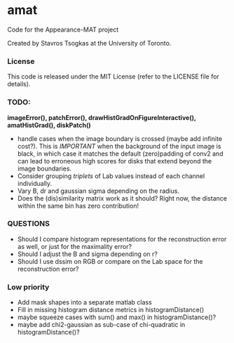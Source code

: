 # amat
Code for the Appearance-MAT project

Created by Stavros Tsogkas at the University of Toronto.

### License

This code is released under the MIT License (refer to the LICENSE file for details).

### TODO:

**imageError(), patchError(), drawHistGradOnFigureInteractive(), amatHistGrad(), diskPatch()**
- handle cases when the image boundary is crossed (maybe add infinite cost?). This is _IMPORTANT_ when the background of the input image is black, in which case it matches the default (zero)padding of conv2 and can lead to erroneous high scores for disks that extend beyond the image boundaries.
- Consider grouping _triplets_ of Lab values instead of each channel individually.
- Vary B, dr and gaussian sigma depending on the radius.
- Does the (dis)similarity matrix work as it should? Right now, the distance within the same bin has zero contribution!

### QUESTIONS
- Should I compare histogram representations for the reconstruction error as well, or just for the maximality error?
- Should I adjust the B and sigma depending on r?
- Should I use dssim on RGB or compare on the Lab space for the reconstruction error?

### Low priority
- Add mask shapes into a separate matlab class
- Fill in missing histogram distance metrics in histogramDistance()
- maybe squeeze cases with sum() and max() in histogramDistance()?
- maybe add chi2-gaussian as sub-case of chi-quadratic in histogramDistance()?

